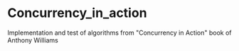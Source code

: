 # Concurrency_in_action
Implementation and test of algorithms from "Concurrency in Action" book of Anthony Williams
